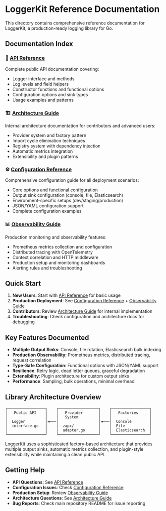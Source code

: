 # LoggerKit Reference Documentation

This directory contains comprehensive reference documentation for LoggerKit, a production-ready logging library for Go.

## Documentation Index

### 📖 [API Reference](api-reference.md)
Complete public API documentation covering:
- Logger interface and methods
- Log levels and field helpers  
- Constructor functions and functional options
- Configuration options and sink types
- Usage examples and patterns

### 🏗️ [Architecture Guide](architecture.md)
Internal architecture documentation for contributors and advanced users:
- Provider system and factory pattern
- Import cycle elimination techniques
- Registry system with dependency injection
- Automatic metrics integration
- Extensibility and plugin patterns

### ⚙️ [Configuration Reference](configuration.md)
Comprehensive configuration guide for all deployment scenarios:
- Core options and functional configuration
- Output sink configuration (console, file, Elasticsearch)
- Environment-specific setups (dev/staging/production)
- JSON/YAML configuration support
- Complete configuration examples

### 📊 [Observability Guide](observability.md)
Production monitoring and observability features:
- Prometheus metrics collection and configuration
- Distributed tracing with OpenTelemetry
- Context correlation and HTTP middleware
- Production setup and monitoring dashboards
- Alerting rules and troubleshooting

## Quick Start

1. **New Users**: Start with [API Reference](api-reference.md) for basic usage
2. **Production Deployment**: See [Configuration Reference](configuration.md) + [Observability Guide](observability.md)
3. **Contributors**: Review [Architecture Guide](architecture.md) for internal implementation
4. **Troubleshooting**: Check configuration and architecture docs for debugging

## Key Features Documented

- **Multiple Output Sinks**: Console, file rotation, Elasticsearch bulk indexing
- **Production Observability**: Prometheus metrics, distributed tracing, request correlation
- **Type-Safe Configuration**: Functional options with JSON/YAML support
- **Resilience**: Retry logic, dead letter queues, graceful degradation
- **Extensibility**: Plugin architecture for custom output sinks
- **Performance**: Sampling, bulk operations, minimal overhead

## Library Architecture Overview

```
┌─────────────────┐    ┌──────────────────┐    ┌─────────────────┐
│   Public API    │    │   Provider       │    │   Factories     │
│                 │    │   System         │    │                 │
│  Logger         │◄───│                  │◄───│  Console        │
│  interface.go   │    │  zapx/           │    │  File           │
│                 │    │  adapter.go      │    │  Elasticsearch  │
└─────────────────┘    └──────────────────┘    └─────────────────┘
```

LoggerKit uses a sophisticated factory-based architecture that provides multiple output sinks, automatic metrics collection, and plugin-style extensibility while maintaining a clean public API.

## Getting Help

- **API Questions**: See [API Reference](api-reference.md)
- **Configuration Issues**: Check [Configuration Reference](configuration.md)  
- **Production Setup**: Review [Observability Guide](observability.md)
- **Architecture Questions**: See [Architecture Guide](architecture.md)
- **Bug Reports**: Check main repository README for issue reporting